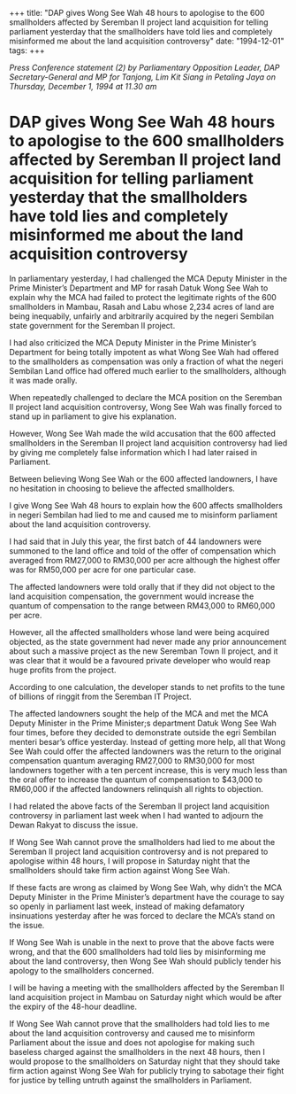 +++ 
title: "DAP gives Wong See Wah 48 hours to apologise to the 600 smallholders affected by Seremban II project land acquisition for telling parliament yesterday that the smallholders have told lies and completely misinformed me about the land acquisition controversy"
date: "1994-12-01"
tags:
+++

_Press Conference statement (2) by Parliamentary Opposition Leader, DAP Secretary-General and MP for Tanjong, Lim Kit Siang in Petaling Jaya on Thursday, December 1, 1994 at 11.30 am_

# DAP gives Wong See Wah 48 hours to apologise to the 600 smallholders affected by Seremban II project land acquisition for telling parliament yesterday that the smallholders have told lies and completely misinformed me about the land acquisition controversy

In parliamentary yesterday, I had challenged the MCA Deputy Minister in the Prime Minister’s Department and MP for rasah Datuk Wong See Wah to explain why the MCA had failed to protect the legitimate rights of the 600 smallholders in Mambau, Rasah and Labu whose 2,234 acres of land are being inequabily, unfairly and arbitrarily acquired by the negeri Sembilan state government for the Seremban II project.</u>

I had also criticized the MCA Deputy Minister in the Prime Minister’s Department for being totally impotent as what Wong See Wah had offered to the smallholders as compensation was only a fraction of what the negeri Sembilan Land office had offered much earlier to the smallholders, although it was made orally.

When repeatedly challenged to declare the MCA position on the Seremban II project land acquisition controversy, Wong See Wah was finally forced to stand up in parliament to give his explanation.

However, Wong See Wah made the wild accusation that the 600 affected smallholders in the Seremban II project land acquisition controversy had lied by giving me completely false information which I had later raised in Parliament.

Between believing Wong See Wah or the 600 affected landowners, I have no hesitation in choosing to believe the affected smallholders.

I give Wong See Wah 48 hours to explain how the 600 affects smallholders in negeri Sembilan had lied to me and caused me to misinform parliament about the land acquisition controversy.

I had said that in July this year, the first batch of 44 landowners were summoned to the land office and told of the offer of compensation which averaged from RM27,000 to RM30,000 per acre although the highest offer was for RM50,000 per acre for one particular case.

The affected landowners were told orally that if they did not object to the land acquisition compensation, the government would increase the quantum of compensation to the range between RM43,000 to RM60,000 per acre.

However, all the affected smallholders whose land were being acquired objected, as the state government had never made any prior announcement about such a massive project as the new Seremban Town II project, and it was clear that it would be a favoured private developer who would reap huge profits from the project.

According to one calculation, the developer stands to net profits to the tune of billions of ringgit from the Seremban IT Project.

The affected landowners sought the help of the MCA and met the MCA Deputy Minister in the Prime Minister;s department Datuk Wong See Wah four times, before they decided to demonstrate outside the egri Sembilan menteri besar’s office yesterday. Instead of getting more help, all that Wong See Wah could offer the affected landowners was the return to the original compensation quantum averaging RM27,000 to RM30,000 for most landowners together with a ten percent increase, this is very much less than the oral offer to increase the quantum of compensation to $43,000 to RM60,000 if the affected landowners relinquish all rights to objection.

I had related the above facts of the Seremban II project land acquisition controversy in parliament last week when I had wanted to adjourn the Dewan Rakyat to discuss the issue.

If Wong See Wah cannot prove the smallholders had lied to me about the Seremban II project land acquisition controversy and is not prepared to apologise within 48 hours, I will propose in Saturday night that the smallholders should take firm action against Wong See Wah.

If these facts are wrong as claimed by Wong See Wah, why didn’t the MCA Deputy Minister in the Prime Minister’s department have the courage to say so openly in parliament last week, instead of making defamatory insinuations yesterday after he was forced to declare the MCA’s stand on the issue.

If Wong See Wah is unable in the next to prove that the above facts were wrong, and that the 600 smallholders had told lies by misinforming me about the land controversy, then Wong See Wah should publicly tender his apology to the smallholders concerned.

I will be having a meeting with the smallholders affected by the Seremban II land acquisition project in Mambau on Saturday night which would be after the expiry of the 48-hour deadline.

If Wong See Wah cannot prove that the smallholders had told lies to me about the land acquisition controversy and caused me to misinform Parliament about the issue and does not apologise for making such baseless charged against the smallholders in the next 48 hours, then I would propose to the smallholders on Saturday night that they should take firm action against Wong See Wah for publicly trying to sabotage their fight for justice by telling untruth against the smallholders in Parliament.
 
